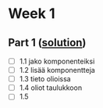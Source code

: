 # Week 1

## Part 1 ([solution](e1-5))

- [ ] 1.1 jako komponenteiksi
- [ ] 1.2 lisää komponentteja
- [ ] 1.3 tieto olioissa
- [ ] 1.4 oliot taulukkoon
- [ ] 1.5
